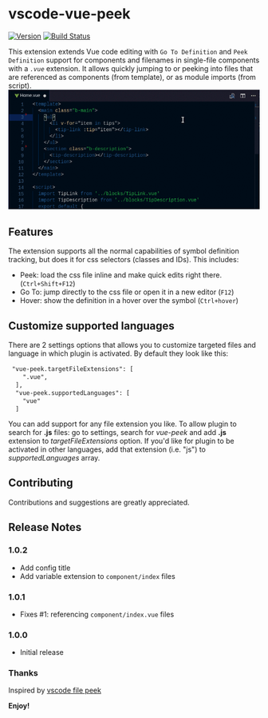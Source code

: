 # vscode-vue-peek
[![Version](https://vsmarketplacebadge.apphb.com/version/dariofuzinato.vue-peek.svg)](https://marketplace.visualstudio.com/items?itemName=dariofuzinato.vue-peek)
[![Build Status](https://travis-ci.org/fussinatto/vscode-vue-peek.svg?branch=master)](https://travis-ci.org/fussinatto/vscode-vue-peek)

This extension extends Vue code editing with `Go To Definition` and `Peek Definition` support for components and filenames in single-file components with a *`.vue`* extension.
It allows quickly jumping to or peeking into files that are referenced as components (from template), or as module imports (from script). 
![Demo](images/vue-peek-demo.gif)

## Features

The extension supports all the normal capabilities of symbol definition tracking, but does it for css selectors (classes and IDs). This includes:

 * Peek: load the css file inline and make quick edits right there. (`Ctrl+Shift+F12`)
 * Go To: jump directly to the css file or open it in a new editor (`F12`)
 * Hover: show the definition in a hover over the symbol (`Ctrl+hover`)

## Customize supported languages
There are 2 settings options that allows you to customize targeted files and language in which plugin is activated. By default they look like this:
```
 "vue-peek.targetFileExtensions": [
    ".vue",
  ],
  "vue-peek.supportedLanguages": [
    "vue"
  ]
```
You can add support for any file extension you like. To allow plugin to search for **.js** files: go to settings, search for _vue-peek_ and add **.js** extension to _targetFileExtensions_ option.
If you'd like for plugin to be activated in other languages, add that extension (i.e. "js") to _supportedLanguages_ array.

## Contributing

Contributions and suggestions are greatly appreciated.

## Release Notes

### 1.0.2

  * Add config title
  * Add variable extension to `component/index` files

### 1.0.1

  * Fixes #1: referencing `component/index.vue` files

### 1.0.0

  * Initial release

### Thanks
Inspired by [vscode file peek](https://github.com/abierbaum/vscode-file-peek)

**Enjoy!**
